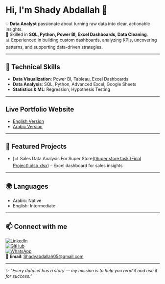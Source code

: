 # Hi, I'm Shady Abdallah 👋  

💡 **Data Analyst** passionate about turning raw data into clear, actionable insights.  
🎯 Skilled in **SQL, Python, Power BI, Excel Dashboards, Data Cleaning**.  
📊 Experienced in building custom dashboards, analyzing KPIs, uncovering patterns, and supporting data-driven strategies.  

---

## 🔧 Technical Skills
- **Data Visualization**: Power BI, Tableau, Excel Dashboards  
- **Data Analysis**: SQL, Python, Advanced Excel, Google Sheets  
- **Statistics & ML**: Regression, Hypothesis Testing

---
##  Live Portfolio Website
- [English Version](https://shady-abdallah.github.io/portfolio-website/index.html)  
- [Arabic Version](https://shady-abdallah.github.io/portfolio-website/index-ar.html)

---

## 📂 Featured Projects
- [📊 Sales Data Analysis For Super Store]([Super store task (Final Project).xlsb.xlsx](https://github.com/Shady-abdallah/Super-Store-Sales-Analysis/blame/be9189530654e75b4f1929f4870d062fb0730b13/Super%20store%20task%20(Final%20Project).xlsb.xlsx)) – Excel dashboard for sales insights  

---

## 🌍 Languages
- Arabic: Native  
- English: Intermediate  

---

## 📫 Connect with me
[![LinkedIn](https://img.shields.io/badge/LinkedIn-Profile-blue)](https://www.linkedin.com/in/shady-abdallah-658425297)  
[![GitHub](https://img.shields.io/badge/GitHub-Portfolio-black)](https://github.com/shady-abdallah)  
[![WhatsApp](https://img.shields.io/badge/WhatsApp-Chat-green)](https://wa.me/+201227273603)  
📧 **Email**: Shadyabdallah05@gmail.com  

---

✨ *“Every dataset has a story — my mission is to help you read it and use it for success.”*
